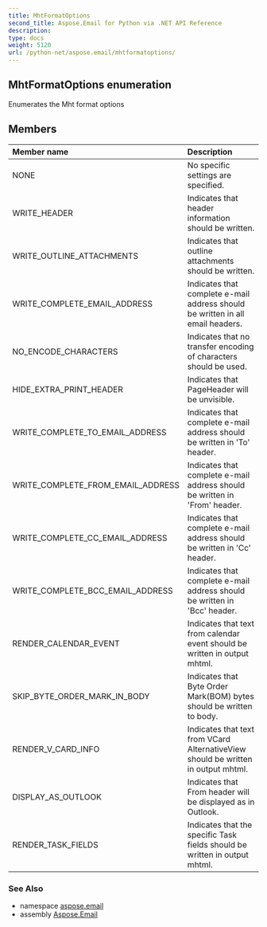 ```yaml
---
title: MhtFormatOptions
second_title: Aspose.Email for Python via .NET API Reference
description: 
type: docs
weight: 5120
url: /python-net/aspose.email/mhtformatoptions/
---
```


## MhtFormatOptions enumeration

Enumerates the Mht format  options

## Members
| Member name | Description |
| :- | :- |
|NONE|No specific settings are specified.|
|WRITE_HEADER|Indicates that header information should be written.|
|WRITE_OUTLINE_ATTACHMENTS|Indicates that outline attachments should be written.|
|WRITE_COMPLETE_EMAIL_ADDRESS|Indicates that complete e-mail address should be written in all email headers.|
|NO_ENCODE_CHARACTERS|Indicates that no transfer encoding of characters should be used.|
|HIDE_EXTRA_PRINT_HEADER|Indicates that PageHeader will be unvisible.|
|WRITE_COMPLETE_TO_EMAIL_ADDRESS|Indicates that complete e-mail address should be written in 'To' header.|
|WRITE_COMPLETE_FROM_EMAIL_ADDRESS|Indicates that complete e-mail address should be written in 'From' header.|
|WRITE_COMPLETE_CC_EMAIL_ADDRESS|Indicates that complete e-mail address should be written in 'Cc' header.|
|WRITE_COMPLETE_BCC_EMAIL_ADDRESS|Indicates that complete e-mail address should be written in 'Bcc' header.|
|RENDER_CALENDAR_EVENT|Indicates that text from calendar event should be written in output mhtml.|
|SKIP_BYTE_ORDER_MARK_IN_BODY|Indicates that Byte Order Mark(BOM) bytes should be written to body.|
|RENDER_V_CARD_INFO|Indicates that text from VCard AlternativeView should be written in output mhtml.|
|DISPLAY_AS_OUTLOOK|Indicates that From header will be displayed as in Outlook.|
|RENDER_TASK_FIELDS|Indicates that  the specific Task fields should be written in output mhtml.|

### See Also

* namespace [aspose.email](/email/python-net/aspose.email/)
* assembly [Aspose.Email](/email/python-net/)

